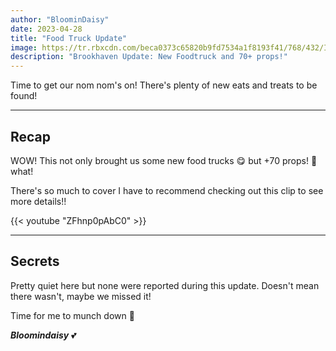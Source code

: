 ```yaml
---
author: "BloominDaisy"
date: 2023-04-28
title: "Food Truck Update"
image: https://tr.rbxcdn.com/beca0373c65820b9fd7534a1f8193f41/768/432/Image/Png
description: "Brookhaven Update: New Foodtruck and 70+ props!"
---
```


Time to get our nom nom's on! There's plenty of new eats and treats to be found!

---

## Recap

WOW! This not only brought us some new food trucks <span class="emojify">😋</span> but +70 props! <span class="emojify">🤯</span> what!

There's so much to cover I have to recommend checking out this clip to see more details!!

{{< youtube "ZFhnp0pAbC0" >}}

---

## Secrets

Pretty quiet here but none were reported during this update. Doesn't mean there wasn't, maybe we missed it!

Time for me to munch down <span class="emojify">🍦</span>

_**Bloomindaisy**_ <span class="nowrap"><span class="emojify">💕</span>